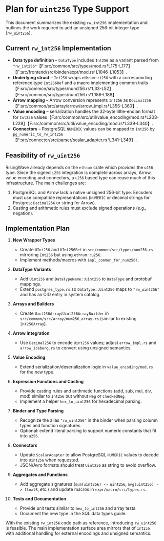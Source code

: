 # Plan for `uint256` Type Support

This document summarizes the existing `rw_int256` implementation and outlines the work required to add an unsigned 256‑bit integer type (`rw_uint256`).

## Current `rw_int256` Implementation

* **Data type definition** – `DataType` includes `Int256` as a variant parsed from `"rw_int256"`【F:src/common/src/types/mod.rs†L175-L177】【F:src/frontend/src/binder/expr/mod.rs†L1046-L1053】.
* **Underlying struct** – `Int256` wraps `ethnum::i256` with a corresponding reference type `Int256Ref` and a macro implementing common traits【F:src/common/src/types/num256.rs†L33-L52】【F:src/common/src/types/num256.rs†L186-L188】.
* **Arrow mapping** – Arrow conversion represents `Int256` as `Decimal256`【F:src/common/src/array/arrow/arrow_impl.rs†L356-L360】.
* **Value encoding** – serialization handles the 32‑byte little-endian format for `Int256` values【F:src/common/src/util/value_encoding/mod.rs†L208-L239】【F:src/common/src/util/value_encoding/mod.rs†L339-L340】.
* **Connectors** – PostgreSQL `NUMERIC` values can be mapped to `Int256` by `pg_numeric_to_rw_int256`【F:src/connector/src/parser/scalar_adapter.rs†L341-L349】.

## Feasibility of `rw_uint256`

RisingWave already depends on the `ethnum` crate which provides the `u256` type. Since the signed `i256` integration is complete across arrays, Arrow, value encoding and connectors, a `u256` based type can reuse much of this infrastructure. The main challenges are:

1. PostgreSQL and Arrow lack a native unsigned 256‑bit type. Encoders must use compatible representations (`NUMERIC` or decimal strings for Postgres; `Decimal256` or string for Arrow).
2. Casting and arithmetic rules must exclude signed operations (e.g., negation).

## Implementation Plan

1. **New Wrapper Types**
   * Create `UInt256` and `UInt256Ref` in `src/common/src/types/num256.rs` mirroring `Int256` but using `ethnum::u256`.
   * Implement methods/macros with `impl_common_for_num256!`.

2. **DataType Variants**
   * Add `Uint256` and `DataTypeName::Uint256` to `DataType` and protobuf mappings.
   * Extend `postgres_type.rs` so `DataType::Uint256` maps to `"rw_uint256"` and has an OID entry in system catalog.

3. **Arrays and Builders**
   * Create `Uint256Array`/`Uint256ArrayBuilder` in `src/common/src/array/num256_array.rs` (similar to existing `Int256Array`).

4. **Arrow Integration**
   * Use `Decimal256` to encode `Uint256` values; adjust `arrow_impl.rs` and `arrow_iceberg.rs` to convert using unsigned semantics.

5. **Value Encoding**
   * Extend serialization/deserialization logic in `value_encoding/mod.rs` for the new type.

6. **Expression Functions and Casting**
   * Provide casting rules and arithmetic functions (add, sub, mul, div, mod) similar to `Int256` but without `Neg` or `CheckedNeg`.
   * Implement a helper `hex_to_uint256` for hexadecimal parsing.

7. **Binder and Type Parsing**
   * Recognize the alias `"rw_uint256"` in the binder when parsing column types and function signatures.
   * Optional: extend literal parsing to support numeric constants that fit into `u256`.

8. **Connectors**
   * Update `ScalarAdapter` to allow PostgreSQL `NUMERIC` values to decode into `Uint256` when requested.
   * JSON/Avro formats should treat `Uint256` as string to avoid overflow.

9. **Aggregates and Functions**
   * Add aggregate signatures (`sum(uint256) -> uint256`, `avg(uint256) -> float8`, etc.) and update macros in `expr/macro/src/types.rs`.

10. **Tests and Documentation**
    * Provide unit tests similar to `hex_to_int256` and array tests.
    * Document the new type in the SQL data types guide.

With the existing `rw_int256` code path as reference, introducing `rw_uint256` is feasible. The main implementation surface area mirrors that of `Int256` with additional handling for external encodings and unsigned semantics.
